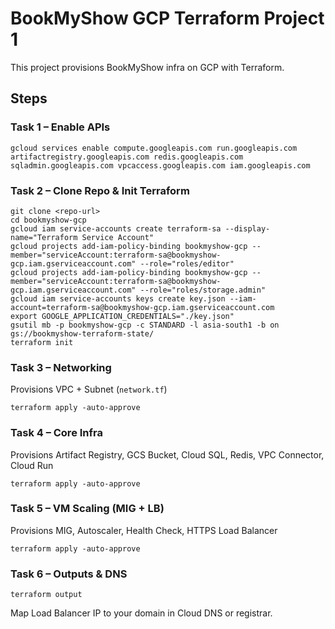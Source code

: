# BookMyShow GCP Terraform Project  1

This project provisions BookMyShow infra on GCP with Terraform.

## Steps

### Task 1 – Enable APIs
```
gcloud services enable compute.googleapis.com run.googleapis.com artifactregistry.googleapis.com redis.googleapis.com sqladmin.googleapis.com vpcaccess.googleapis.com iam.googleapis.com
```

### Task 2 – Clone Repo & Init Terraform
```
git clone <repo-url>
cd bookmyshow-gcp
gcloud iam service-accounts create terraform-sa --display-name="Terraform Service Account"
gcloud projects add-iam-policy-binding bookmyshow-gcp --member="serviceAccount:terraform-sa@bookmyshow-gcp.iam.gserviceaccount.com" --role="roles/editor"
gcloud projects add-iam-policy-binding bookmyshow-gcp --member="serviceAccount:terraform-sa@bookmyshow-gcp.iam.gserviceaccount.com" --role="roles/storage.admin"
gcloud iam service-accounts keys create key.json --iam-account=terraform-sa@bookmyshow-gcp.iam.gserviceaccount.com
export GOOGLE_APPLICATION_CREDENTIALS="./key.json"
gsutil mb -p bookmyshow-gcp -c STANDARD -l asia-south1 -b on gs://bookmyshow-terraform-state/
terraform init
```

### Task 3 – Networking
Provisions VPC + Subnet (`network.tf`)
```
terraform apply -auto-approve
```

### Task 4 – Core Infra
Provisions Artifact Registry, GCS Bucket, Cloud SQL, Redis, VPC Connector, Cloud Run
```
terraform apply -auto-approve
```

### Task 5 – VM Scaling (MIG + LB)
Provisions MIG, Autoscaler, Health Check, HTTPS Load Balancer
```
terraform apply -auto-approve
```

### Task 6 – Outputs & DNS
```
terraform output
```
Map Load Balancer IP to your domain in Cloud DNS or registrar.
